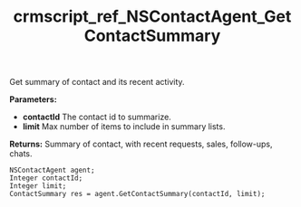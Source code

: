 ﻿---
title: crmscript_ref_NSContactAgent_GetContactSummary
description: ContactSummary GetContactSummary(Integer contactId, Integer limit)
intellisense: NSContactAgent.GetContactSummary
keywords: NSContactAgent,GetContactSummary
so.topic: reference
---

Get summary of contact and its recent activity.

**Parameters:**
 - **contactId** The contact id to summarize.
 - **limit** Max number of items to include in summary lists.

**Returns:** Summary of contact, with recent requests, sales, follow-ups, chats.

```crmscript
NSContactAgent agent;
Integer contactId;
Integer limit;
ContactSummary res = agent.GetContactSummary(contactId, limit);
```

